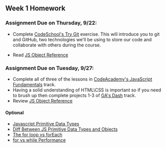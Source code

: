 ## Week 1 Homework

### Assignment Due on Thursday, 9/22:
* Complete [CodeSchool's Try Git](https://try.github.io/) exercise. This will introduce you to git and GitHub, two technologies we'll be using to store our code and collaborate with others during the course.

* Read [JS Object Reference](http://www.w3schools.com/jsref/jsref_operators.asp)

### Assignment Due on Tuesday, 9/27:

* Complete all of three of the lessons in [CodeAcademy's JavaScript Fundamentals](https://www.codecademy.com/en/tracks/javascript-upgraded) track.
* Having a solid understanding of HTML\CSS is important so if you need to brush up then complete projects 1-3 of [GA's Dash](https://dash.generalassemb.ly/projects) track.
* Review [JS Object Reference](http://www.w3schools.com/jsref/jsref_operators.asp)

#### Optional
* [Javascript Primitive Data Types](https://javascriptweblog.wordpress.com/2010/09/27/the-secret-life-of-javascript-primitives/)
* [Diff Between JS Primitive Data Types and Objects](http://vicfriedman.github.io/blog/2013/09/15/the-difference-between-javascript-primitive-data-types-and-objects/)
* [The for loop vs forEach](http://thejsguy.com/2016/07/30/javascript-for-loop-vs-array-foreach.html)
* [for vs while Performance](http://www.stoimen.com/blog/2012/01/24/javascript-performance-for-vs-while/)




